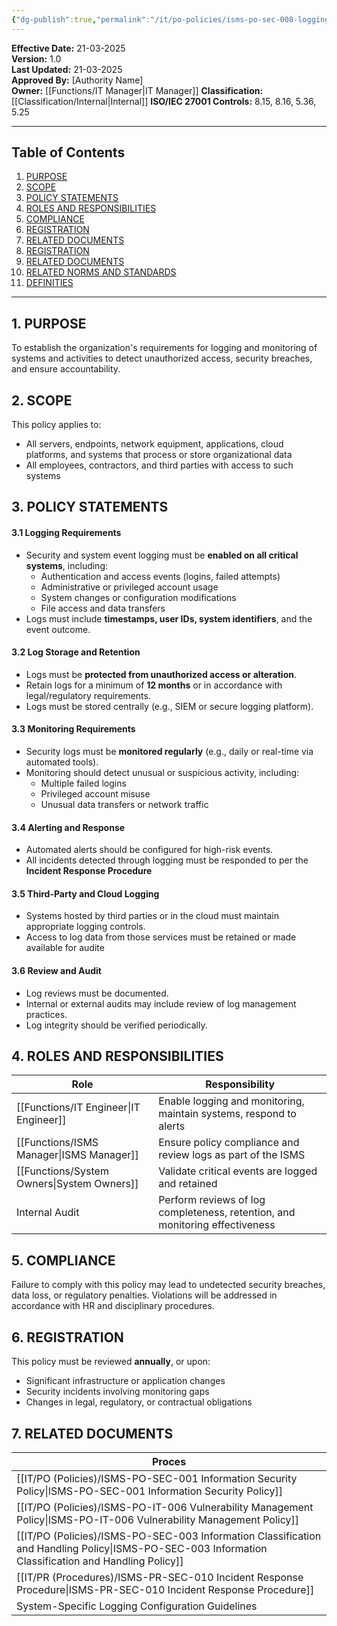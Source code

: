 ```yaml
---
{"dg-publish":true,"permalink":"/it/po-policies/isms-po-sec-008-logging-and-monitoring-policy/","noteIcon":"lightbulb"}
---
```


**Effective Date:** 21-03-2025  
**Version:** 1.0  
**Last Updated:** 21-03-2025  
**Approved By:** [Authority Name]  
**Owner:** [[Functions/IT Manager\|IT Manager]]
**Classification:** [[Classification/Internal\|Internal]]
**ISO/IEC 27001 Controls:** 8.15, 8.16, 5.36, 5.25

---
## **Table of Contents**  
1. [PURPOSE](#purpose)  
2. [SCOPE](#scope)  
3. [POLICY STATEMENTS](#policy-statements)  
4. [ROLES AND RESPONSIBILITIES](#roles-and-responsibilities)  
5. [COMPLIANCE](#compliance)  
6. [REGISTRATION](#registration)  
7. [RELATED DOCUMENTS](#related-documents)  
8. [REGISTRATION](#registrations)  
9. [RELATED DOCUMENTS](#appendices) 
10. [RELATED NORMS AND STANDARDS](#appendices) 
11. [DEFINITIES](#DEFINITIES) 

---
## **1. PURPOSE**  
To establish the organization's requirements for logging and monitoring of systems and activities to detect unauthorized access, security breaches, and ensure accountability.
## **2. SCOPE**
This policy applies to:

- All servers, endpoints, network equipment, applications, cloud platforms, and systems that process or store organizational data
- All employees, contractors, and third parties with access to such systems  
 
## **3. POLICY STATEMENTS** 
 
#### 3.1 Logging Requirements

- Security and system event logging must be **enabled on all critical systems**, including:
    - Authentication and access events (logins, failed attempts)
    - Administrative or privileged account usage
    - System changes or configuration modifications
    - File access and data transfers    
- Logs must include **timestamps, user IDs, system identifiers**, and the event outcome.

#### 3.2 Log Storage and Retention
- Logs must be **protected from unauthorized access or alteration**.
- Retain logs for a minimum of **12 months** or in accordance with legal/regulatory requirements.
- Logs must be stored centrally (e.g., SIEM or secure logging platform).

#### 3.3 Monitoring Requirements
- Security logs must be **monitored regularly** (e.g., daily or real-time via automated tools).
- Monitoring should detect unusual or suspicious activity, including:
    - Multiple failed logins
    - Privileged account misuse
    - Unusual data transfers or network traffic

#### 3.4 Alerting and Response
- Automated alerts should be configured for high-risk events.
- All incidents detected through logging must be responded to per the **Incident Response Procedure**

#### 3.5 Third-Party and Cloud Logging
- Systems hosted by third parties or in the cloud must maintain appropriate logging controls.
- Access to log data from those services must be retained or made available for audite

#### 3.6 Review and Audit
- Log reviews must be documented.
- Internal or external audits may include review of log management practices.
- Log integrity should be verified periodically.

## **4. ROLES AND RESPONSIBILITIES**

| **Role**          | **Responsibility**                                                           |
| ----------------- | ---------------------------------------------------------------------------- |
| [[Functions/IT Engineer\|IT Engineer]]   | Enable logging and monitoring, maintain systems, respond to alerts           |
| [[Functions/ISMS Manager\|ISMS Manager]]  | Ensure policy compliance and review logs as part of the ISMS                 |
| [[Functions/System Owners\|System Owners]] | Validate critical events are logged and retained                             |
| Internal Audit    | Perform reviews of log completeness, retention, and monitoring effectiveness |
## **5. COMPLIANCE**  
Failure to comply with this policy may lead to undetected security breaches, data loss, or regulatory penalties. Violations will be addressed in accordance with HR and disciplinary procedures.
## **6. REGISTRATION**  
This policy must be reviewed **annually**, or upon:

- Significant infrastructure or application changes
- Security incidents involving monitoring gaps
- Changes in legal, regulatory, or contractual obligations 

## 7. RELATED DOCUMENTS  

| Proces                                                             |
| ------------------------------------------------------------------ |
| [[IT/PO (Policies)/ISMS-PO-SEC-001 Information Security Policy\|ISMS-PO-SEC-001 Information Security Policy]]                    |
| [[IT/PO (Policies)/ISMS-PO-IT-006 Vulnerability Management Policy\|ISMS-PO-IT-006 Vulnerability Management Policy]]                 |
| [[IT/PO (Policies)/ISMS-PO-SEC-003 Information Classification and Handling Policy\|ISMS-PO-SEC-003 Information Classification and Handling Policy]] |
| [[IT/PR (Procedures)/ISMS-PR-SEC-010 Incident Response Procedure\|ISMS-PR-SEC-010 Incident Response Procedure]]                    |
| System-Specific Logging Configuration Guidelines                   |












